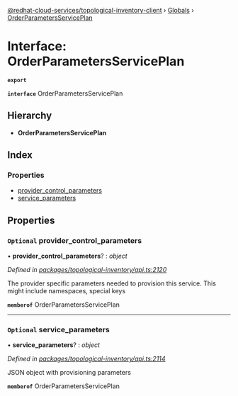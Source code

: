 [@redhat-cloud-services/topological-inventory-client](../README.md) › [Globals](../globals.md) › [OrderParametersServicePlan](orderparametersserviceplan.md)

# Interface: OrderParametersServicePlan

**`export`** 

**`interface`** OrderParametersServicePlan

## Hierarchy

* **OrderParametersServicePlan**

## Index

### Properties

* [provider_control_parameters](orderparametersserviceplan.md#optional-provider_control_parameters)
* [service_parameters](orderparametersserviceplan.md#optional-service_parameters)

## Properties

### `Optional` provider_control_parameters

• **provider_control_parameters**? : *object*

*Defined in [packages/topological-inventory/api.ts:2120](https://github.com/fhlavac/javascript-clients/blob/master/packages/topological-inventory/api.ts#L2120)*

The provider specific parameters needed to provision this service. This might include namespaces, special keys

**`memberof`** OrderParametersServicePlan

___

### `Optional` service_parameters

• **service_parameters**? : *object*

*Defined in [packages/topological-inventory/api.ts:2114](https://github.com/fhlavac/javascript-clients/blob/master/packages/topological-inventory/api.ts#L2114)*

JSON object with provisioning parameters

**`memberof`** OrderParametersServicePlan
